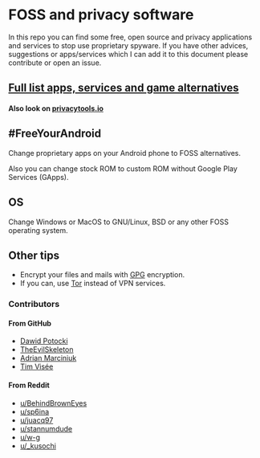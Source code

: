 # FOSS and privacy software

In this repo you can find some free, open source and privacy applications and services to stop use proprietary spyware. If you have other advices, suggestions or apps/services which I can add it to this document please contribute or open an issue.

## [Full list apps, services and game alternatives](./list.md)

#### Also look on [privacytools.io](https://privacytools.io)

## #FreeYourAndroid

Change proprietary apps on your Android phone to FOSS alternatives.

Also you can change stock ROM to custom ROM without Google Play Services (GApps).

## OS

Change Windows or MacOS to GNU/Linux, BSD or any other FOSS operating system.

## Other tips

* Encrypt your files and mails with [GPG](https://gnupg.org/) encryption.
* If you can, use [Tor](https://www.torproject.org/) instead of VPN services.

### Contributors

#### From GitHub

* [Dawid Potocki](https://github.com/dawidpotocki)
* [TheEvilSkeleton](https://github.com/TheEvilSkeleton)
* [Adrian Marciniuk](https://github.com/xXBlackMaskXx)
* [Tim Visée](https://github.com/timvisee)

#### From Reddit

* [u/BehindBrownEyes](https://reddit.com/u/BehindBrownEyes)
* [u/sp6ina](https://reddit.com/u/sp6ina)
* [u/juacq97](https://reddit.com/u/juacq97)
* [u/stannumdude](https://reddit.com/u/stannumdude)
* [u/w-g](https://reddit.com/u/w-g)
* [u/\_kusochi](https://reddit.com/u/_kusochi)
